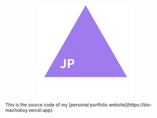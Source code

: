 <div align="center">
 <img src="public/jplogo.png" width="300"/>
</div>
This is the source code of my [personal portfolio website](https://bio-machoboy.vercel.app).
